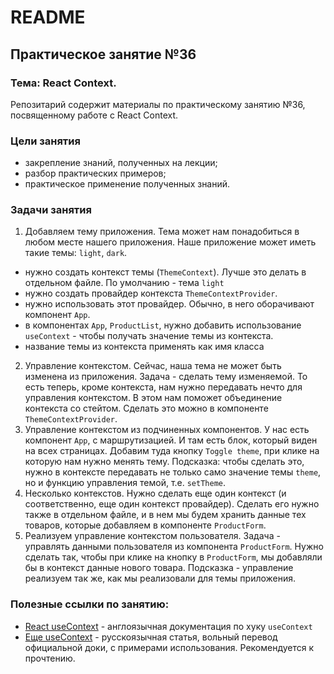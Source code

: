 # README

## Практическое занятие №36

### Тема: React Context.

Репозитарий содержит материалы по практическому занятию №36, посвященному работе с React Context.

### Цели занятия
- закрепление знаний, полученных на лекции;
- разбор практических примеров;
- практическое применение полученных знаний.

### Задачи занятия
1. Добавляем тему приложения. Тема может нам понадобиться в любом месте нашего приложения. Наше приложение может иметь такие темы: `light`, `dark`.
 - нужно создать контекст темы (`ThemeContext`). Лучше это делать в отдельном файле. По умолчанию - тема `light`
 - нужно создать провайдер контекста `ThemeContextProvider`.
 - нужно использовать этот провайдер. Обычно, в него оборачивают компонент `App`.
 - в компонентах `App`, `ProductList`, нужно добавить использование `useContext` - чтобы получать значение темы из контекста.
 - название темы из контекста применять как имя класса
2. Управление контекстом. Сейчас, наша тема не может быть изменена из приложения. Задача - сделать тему изменяемой. То есть теперь, кроме контекста, нам нужно передавать нечто для управления контекстом. В этом нам поможет объединение контекста со стейтом. Сделать это можно в компоненте `ThemeContextProvider`.
3. Управление контекстом из подчиненных компонентов. У нас есть компонент `App`, с маршрутизацией. И там есть блок, который виден на всех страницах. Добавим туда кнопку `Toggle theme`, при клике на которую нам нужно менять тему. Подсказка: чтобы сделать это, нужно в контексте передавать не только само значение темы `theme`, но и функцию управления темой, т.е. `setTheme`.
4. Несколько контекстов. Нужно сделать еще один контекст (и соответственно, еще один контекст провайдер). Сделать его нужно также в отдельном файле, и в нем мы будем хранить данные тех товаров, которые добавляем в компоненте `ProductForm`.
5. Реализуем управление контекстом пользователя. Задача - управлять данными пользователя из компонента `ProductForm`. Нужно сделать так, чтобы при клике на кнопку в `ProductForm`, мы добавляли бы в контекст данные нового товара. Подсказка - управление реализуем так же, как мы реализовали для темы приложения.

### Полезные ссылки по занятию:
 - [React useContext](https://react.dev/reference/react/useContext) - англоязычная документация по хуку `useContext`
 - [Еще useContext](https://reactdev.ru/reference/useContext/#_12) - русскоязычная статья, вольный перевод официальной доки, с примерами использования. Рекомендуется к прочтению.